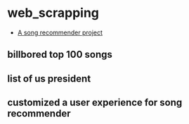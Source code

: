 # web_scrapping

- [A song recommender project](https://github.com/Sholypop/web_scrapping/blob/main/Spotify_songRecommender_project.ipynb)
## billbored top 100 songs
## list of us president
## customized a user experience for song recommender
